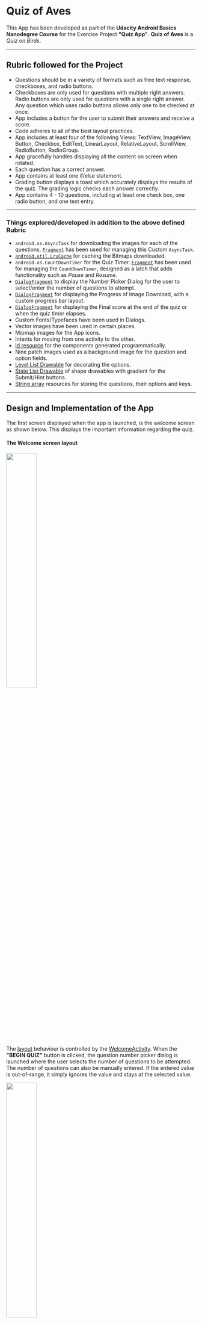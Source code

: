 # Quiz of Aves

This App has been developed as part of the **Udacity Android Basics Nanodegree Course** for the Exercise Project **"Quiz App"**. **Quiz of Aves** is a _Quiz on Birds_. 

---

## Rubric followed for the Project

* Questions should be in a variety of formats such as free text response, checkboxes, and radio buttons.
* Checkboxes are only used for questions with multiple right answers. Radio buttons are only used for questions with a single right answer. Any question which uses radio buttons allows only one to be checked at once.
* App includes a button for the user to submit their answers and receive a score. 
* Code adheres to all of the best layout practices.
* App includes at least four of the following Views: TextView, ImageView, Button, Checkbox, EditText, LinearLayout, RelativeLayout, ScrollView, RadioButton, RadioGroup.
* App gracefully handles displaying all the content on screen when rotated. 
* Each question has a correct answer.
* App contains at least one if/else statement.
* Grading button displays a toast which accurately displays the results of the quiz. The grading logic checks each answer correctly.
* App contains 4 - 10 questions, including at least one check box, one radio button, and one text entry. 
 
---

### Things explored/developed in addition to the above defined Rubric

* `android.os.AsyncTask` for downloading the images for each of the questions. [`Fragment`](/app/src/main/java/com/example/kaushiknsanji/birdquiz/ImageDownloaderTaskFragment.java) has been used for managing this Custom `AsyncTask`.
* [`android.util.LruCache`](/app/src/main/java/com/example/kaushiknsanji/birdquiz/BitmapImageCache.java) for caching the Bitmaps downloaded.
* `android.os.CountDownTimer` for the Quiz Timer. [`Fragment`](/app/src/main/java/com/example/kaushiknsanji/birdquiz/CountDownLatchFragment.java) has been used for managing the `CountDownTimer`, designed as a latch that adds functionality such as _Pause_ and _Resume_.
* [`DialogFragment`](/app/src/main/java/com/example/kaushiknsanji/birdquiz/QuestionNumberPickerDialogFragment.java) to display the Number Picker Dialog for the user to select/enter the number of questions to attempt.
* [`DialogFragment`](/app/src/main/java/com/example/kaushiknsanji/birdquiz/ProgressDialogFragment.java) for displaying the Progress of Image Download, with a custom progress bar layout.
* [`DialogFragment`](/app/src/main/java/com/example/kaushiknsanji/birdquiz/FinalScoreDialogFragment.java) for displaying the Final score at the end of the quiz or when the quiz timer elapses.
* Custom Fonts/Typefaces have been used in Dialogs.
* Vector images have been used in certain places.
* Mipmap images for the App icons.
* Intents for moving from one activity to the other.
* [Id resource](/app/src/main/res/values/ids.xml) for the components generated programmatically.
* Nine patch images used as a background image for the question and option fields.
* [Level List Drawable](/app/src/main/res/drawable/option_level_list.xml) for decorating the options.
* [State List Drawable](/app/src/main/res/drawable/button_state_selector.xml) of shape drawables with gradient for the Submit/Hint buttons.
* [String array](/app/src/main/res/values/quiz_strings.xml) resources for storing the questions, their options and keys.

---

## Design and Implementation of the App

The first screen displayed when the app is launched, is the welcome screen as shown below. This displays the important information regarding the quiz.

#### The Welcome screen layout

<img src="https://user-images.githubusercontent.com/26028981/27983052-4a1ff1fe-63d1-11e7-913b-d06c095d5001.png" width="40%" />

The [layout](/app/src/main/res/layout/activity_welcome.xml) behaviour is controlled by the [WelcomeActivity](/app/src/main/java/com/example/kaushiknsanji/birdquiz/WelcomeActivity.java). When the **"BEGIN QUIZ"** button is clicked, the question number picker dialog is launched where the user selects the number of questions to be attempted. The number of questions can also be manually entered. If the entered value is out-of-range, it simply ignores the value and stays at the selected value.

<img src="https://user-images.githubusercontent.com/26028981/27983062-83839f18-63d1-11e7-8a93-4dca3efcc554.png" width="40%" />

On Click of `Cancel` button, a toast message is shown prompting the user to select the number of questions to attempt. This will not dismiss the dialog and has been done _intentionally_ so that the user attempts some number of questions before quiting :stuck_out_tongue_winking_eye:

On Click of `Set` button, the user is taken to the quiz [layout](/app/src/main/res/layout/activity_quiz.xml) controlled by the [QuizActivity](/app/src/main/java/com/example/kaushiknsanji/birdquiz/QuizActivity.java).

#### The Quiz screen layout

<img src="https://user-images.githubusercontent.com/26028981/27983098-5776c2c8-63d2-11e7-93c0-94ec3127a312.png" width="40%" />     <img src="https://user-images.githubusercontent.com/26028981/27983093-31a29e6e-63d2-11e7-8950-278cfcc91cc4.png" width="40%" />

The Current Question Number is shown in the top left corner, with the current score in the top right corner. In the Footer section we have the Quiz timer implemented using the `android.os.CountDownTimer` managed by the Fragment [CountDownLatchFragment](/app/src/main/java/com/example/kaushiknsanji/birdquiz/CountDownLatchFragment.java) to enable additional functionality such as _Pause_ and _Resume_.

Below the Question component, are the MCQ options/textual `EditText` option that appear based on the question. Below this, are the buttons **SUBMIT** and **SHOW HINT**. The **SHOW HINT** button always appears disabled for every question, as for every question user has two chances to get the right answer. On the first incorrect attempt, **SHOW HINT** button and its related components are enabled.

Above the Question component is the Hidden Image that displays the Hint Image for the question. This will be the picture of the Bird, that the user needs to identify and answer accordingly. The Hint Image is shown when the **SHOW HINT** button is clicked.

When the Hint Image is not yet downloaded, or during the initial launch when the images are being downloaded and cached, the above progress bar dialog will be shown. The Progress dialog shown is as per the layout designed [here](/app/src/main/res/layout/progress_bar_layout.xml) managed by the DialogFragment [ProgressDialogFragment](/app/src/main/java/com/example/kaushiknsanji/birdquiz/ProgressDialogFragment.java). The images are downloaded for the current and its following question using the `android.os.AsyncTask` managed by the Fragment [ImageDownloaderTaskFragment](/app/src/main/java/com/example/kaushiknsanji/birdquiz/ImageDownloaderTaskFragment.java). At every question, the current image and the next image are kept in `android.util.LruCache` [BitmapImageCache](/app/src/main/java/com/example/kaushiknsanji/birdquiz/BitmapImageCache.java) which is used to restore the images during configuration changes.

_All the questions, options and keys are loaded from the [String array](/app/src/main/res/values/quiz_strings.xml) resources. The images for the MCQ-Checkbox based questions are loaded from the `/app/src/main/res/drawable` resource._

#### Textual Based Questions
For Textual based questions, the textual response is acquired using the `EditText` component as shown below. 

<img src="https://user-images.githubusercontent.com/26028981/27983103-691345a6-63d2-11e7-9ff6-0895d233b813.png" width="40%" />

---

### Changes done post submission

---

### Changes planned post submission

* Need to move the `` contents to Database and fetch the content from database.
